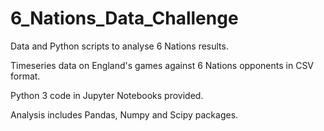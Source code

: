 # 6_Nations_Data_Challenge
Data and Python scripts to analyse 6 Nations results.

Timeseries data on England's games against 6 Nations opponents in CSV format.

Python 3 code in Jupyter Notebooks provided. 

Analysis includes Pandas, Numpy and Scipy packages.
